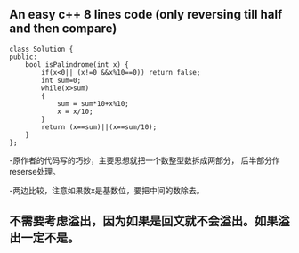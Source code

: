 ## An easy c++ 8 lines code (only reversing till half and then compare)
```
class Solution {
public:
    bool isPalindrome(int x) {
        if(x<0|| (x!=0 &&x%10==0)) return false;
        int sum=0;
        while(x>sum)
        {
            sum = sum*10+x%10;
            x = x/10;
        }
        return (x==sum)||(x==sum/10);
    }
};
```
-原作者的代码写的巧妙，主要思想就把一个数整型数拆成两部分， 后半部分作reserse处理。

-两边比较，注意如果数x是基数位，要把中间的数除去。

## 不需要考虑溢出，因为如果是回文就不会溢出。如果溢出一定不是。